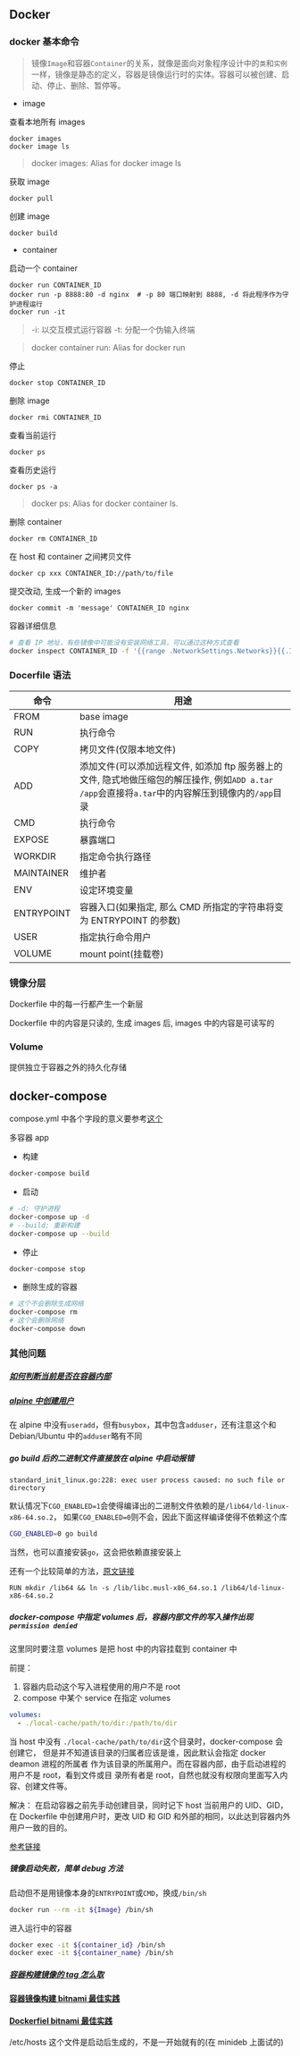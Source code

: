 ## Docker

### docker 基本命令

> 镜像`Image`和容器`Container`的关系，就像是面向对象程序设计中的`类`和`实例`一样，镜像是静态的定义，容器是镜像运行时的实体。容器可以被创建、启动、停止、删除、暂停等。

* image

查看本地所有 images
```
docker images
docker image ls
```

> docker images: Alias for docker image ls

获取 image
```
docker pull
```

创建 image
```
docker build
```

* container

启动一个 container
```
docker run CONTAINER_ID
docker run -p 8888:80 -d nginx  # -p 80 端口映射到 8888, -d 将此程序作为守护进程运行
docker run -it
```

> -i: 以交互模式运行容器
> -t: 分配一个伪输入终端

> docker container run: Alias for docker run

停止
```
docker stop CONTAINER_ID
```

删除 image
```
docker rmi CONTAINER_ID
```

查看当前运行
```
docker ps
```

查看历史运行
```
docker ps -a
```

> docker ps: Alias for docker container ls.

删除 container
```
docker rm CONTAINER_ID
```

在 host 和 container 之间拷贝文件
```
docker cp xxx CONTAINER_ID://path/to/file
```

提交改动, 生成一个新的 images
```
docker commit -m 'message' CONTAINER_ID nginx
```

容器详细信息
```bash
# 查看 IP 地址，有些镜像中可能没有安装网络工具，可以通过这种方式查看
docker inspect CONTAINER_ID -f '{{range .NetworkSettings.Networks}}{{.IPAddress}}{{end}}'
```

### Docerfile 语法

| 命令       | 用途                                                                                                                                                |
|------------|-----------------------------------------------------------------------------------------------------------------------------------------------------|
| FROM       | base image                                                                                                                                          |
| RUN        | 执行命令                                                                                                                                            |
| COPY       | 拷贝文件(仅限本地文件)                                                                                                                              |
| ADD        | 添加文件(可以添加远程文件, 如添加 ftp 服务器上的文件, 隐式地做压缩包的解压操作, 例如`ADD a.tar /app`会直接将`a.tar`中的内容解压到镜像内的`/app`目录 |
| CMD        | 执行命令                                                                                                                                            |
| EXPOSE     | 暴露端口                                                                                                                                            |
| WORKDIR    | 指定命令执行路径                                                                                                                                    |
| MAINTAINER | 维护者                                                                                                                                              |
| ENV        | 设定环境变量                                                                                                                                        |
| ENTRYPOINT | 容器入口(如果指定, 那么 CMD 所指定的字符串将变为 ENTRYPOINT 的参数)                                                                                 |
| USER       | 指定执行命令用户                                                                                                                                    |
| VOLUME     | mount point(挂载卷)                                                                                                                                 |

### 镜像分层

Dockerfile 中的每一行都产生一个新层

Dockerfile 中的内容是只读的, 生成 images 后, images 中的内容是可读写的

### Volume

提供独立于容器之外的持久化存储

## docker-compose

compose.yml 中各个字段的意义要参考[这个](https://github.com/compose-spec/compose-spec/blob/master/spec.md)

多容器 app

* 构建
```bash
docker-compose build
```

* 启动
```bash
# -d: 守护进程
docker-compose up -d
# --build: 重新构建
docker-compose up --build
```

* 停止
```bash
docker-compose stop
```

* 删除生成的容器
```bash
# 这个不会删除生成网络
docker-compose rm
# 这个会删除网络
docker-compose down
```

### 其他问题

##### [如何判断当前是否在容器内部](https://stackoverflow.com/questions/20010199/how-to-determine-if-a-process-runs-inside-lxc-docker)

##### [alpine 中创建用户](https://stackoverflow.com/questions/49955097/how-do-i-add-a-user-when-im-using-alpine-as-a-base-image)

在 alpine 中没有`useradd`，但有`busybox`，其中包含`adduser`，还有注意这个和
Debian/Ubuntu 中的`adduser`略有不同

##### go build 后的二进制文件直接放在 alpine 中启动报错
```
standard_init_linux.go:228: exec user process caused: no such file or directory
```
默认情况下`CGO_ENABLED=1`会使得编译出的二进制文件依赖的是`/lib64/ld-linux-x86-64.so.2`，
如果`CGO_ENABLED=0`则不会，因此下面这样编译使得不依赖这个库
```bash
CGO_ENABLED=0 go build
```
当然，也可以直接安装`go`，这会把依赖直接安装上

还有一个比较简单的方法，[原文链接](https://stackoverflow.com/questions/34729748/installed-go-binary-not-found-in-path-on-alpine-linux-docker)
```
RUN mkdir /lib64 && ln -s /lib/libc.musl-x86_64.so.1 /lib64/ld-linux-x86-64.so.2
```

##### docker-compose 中指定 volumes 后，容器内部文件的写入操作出现`permission denied`

这里同时要注意 volumes 是把 host 中的内容挂载到 container 中

前提：
1. 容器内启动这个写入进程使用的用户不是 root
2. compose 中某个 service 在指定 volumes
```yaml
volumes:
  - ./local-cache/path/to/dir:/path/to/dir
```

当 host 中没有 `./local-cache/path/to/dir`这个目录时，docker-compose 会创建它，
但是并不知道该目录的归属者应该是谁，因此默认会指定 docker deamon 进程的所属者
作为该目录的所属用户。而在容器内部，由于启动进程的用户不是 root，看到文件或目
录所有者是 root，自然也就没有权限向里面写入内容、创建文件等。

解决：
在启动容器之前先手动创建目录，同时记下 host 当前用户的 UID、GID，在 Dockerfile
中创建用户时，更改 UID 和 GID 和外部的相同，以此达到容器内外用户一致的目的。

[参考链接](https://github.com/docker/compose/issues/5507)

##### 镜像启动失败，简单 debug 方法

启动但不是用镜像本身的`ENTRYPOINT`或`CMD`，换成`/bin/sh`
```bash
docker run --rm -it ${Image} /bin/sh
```

进入运行中的容器
```bash
docker exec -it ${container_id} /bin/sh
docker exec -it ${container_name} /bin/sh
```

##### [容器构建镜像的 tag 怎么取](https://stevelasker.blog/2018/03/01/docker-tagging-best-practices-for-tagging-and-versioning-docker-images/)

#### [容器镜像构建 bitnami 最佳实践](https://docs.bitnami.com/tutorials/bitnami-best-practices-hardening-containers/)
#### [Dockerfiel bitnami 最佳实践](https://engineering.bitnami.com/articles/best-practices-writing-a-dockerfile.html)

/etc/hosts 这个文件是启动后生成的，不是一开始就有的(在 minideb 上面试的)
